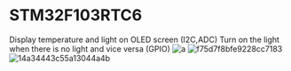 # STM32F103RTC6 
Display temperature and light on OLED screen (I2C,ADC)
Turn on the light when there is no light and vice versa (GPIO)
![a](https://github.com/nnnguyen1604/STM32/assets/124754446/38543c9b-e911-43fd-bf0c-f69ca9e7744e)
![f75d7f8bfe9228cc7183](https://github.com/nnnguyen1604/STM32/assets/124754446/fde77ed0-8a97-4bbf-a223-148372f34eef)
![14a34443c55a13044a4b](https://github.com/nnnguyen1604/STM32/assets/124754446/432b8d79-5c5c-4f9a-a938-bdb2efe5cc1f)

